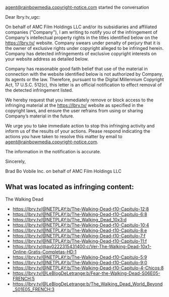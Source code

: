 
agent@rainbowmedia.copyright-notice.com started the conversation

Dear lbry.tv_ugc:

On behalf of AMC Film Holdings LLC and/or its subsidiaries and affiliated companies ("Company"), I am writing to notify you of the infringement of Company's intellectual property rights in the titles identified below on the https://lbry.tv/ website. Company swears under penalty of perjury that it is the owner of exclusive rights under copyright alleged to be infringed herein. Company has detected infringements of exclusive copyright interests on your website address as detailed below.

Company has reasonable good faith belief that use of the material in connection with the website identified below is not authorized by Company, its agents or the law. Therefore, pursuant to the Digital Millennium Copyright Act, 17 U.S.C. 512(c), this letter is an official notification to effect removal of the detected infringement listed.

We hereby request that you immediately remove or block access to the infringing material at the https://lbry.tv/ website as specified in the copyright laws, and ensure the user refrains from using or sharing Company’s material in the future.

We urge you to take immediate action to stop this infringing activity and inform us of the results of your actions. Please respond indicating the actions you have taken to resolve this matter by email to agent@rainbowmedia.copyright-notice.com.

The information in the notification is accurate.

Sincerely,

Brad Bo
Vobile Inc. on behalf of AMC Film Holdings LLC
<personal information hidden>

What was located as infringing content:
--------------------------------------------------


The Walking Dead

- https://lbry.tv/@NETPLAY:b/The-Walking-Dead-t10-Capitulo-12:8 
- https://lbry.tv/@NETPLAY:b/The-Walking-Dead-t10-Capitulo-6:8
- https://lbry.tv/@NETPLAY:b/The_Walking_Dead_10x3:d
- https://lbry.tv/@NETPLAY:b/The-Walking-Dead-t10-Capitulo-10:4
- https://lbry.tv/@NETPLAY:b/The-Walking-Dead-t10-Capitulo-8:e
- https://lbry.tv/@NETPLAY:b/The-Walking-Dead-t10-Capitulo-7:f
- https://lbry.tv/@NETPLAY:b/The-Walking-Dead-t10-Capitulo-11:f
- https://lbry.tv/@av0222315431400:c/Ver-The-Walking-Dead-10x1-Online-Gratis-Completas-HD:1 
- https://lbry.tv/@NETPLAY:b/The-Walking-Dead-t10-Capitulo-5:9
- https://lbry.tv/@NETPLAY:b/The-Walking-Dead-t10-Capitulo-9:0
- https://lbry.tv/@NETPLAY:b/The-Walking-Dead-t10-Capitulo-4-Chicos:8
- https://lbry.tv/@LeBlogDeLetrange:b/Fear-the-Walking-Dead-S06E05-FRENCH:5 
- https://lbry.tv/@LeBlogDeLetrange:b/The_Walking_Dead_World_Beyond_S01E05_FRENCH:3
